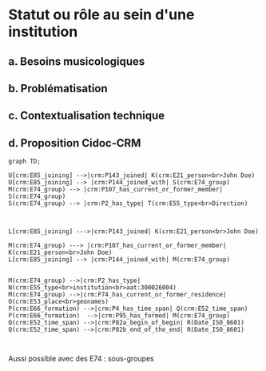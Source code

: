 # Statut ou rôle au sein d'une institution

## a. Besoins musicologiques

## b. Problématisation

## c. Contextualisation technique 

## d. Proposition Cidoc-CRM

```mermaid
graph TD;

U[crm:E85_joining] -->|crm:P143_joined| K(crm:E21_person<br>John Doe)
U[crm:E85_joining] --> |crm:P144_joined_with| S(crm:E74_group)
M(crm:E74_group) --> |crm:P107_has_current_or_former_member| S(crm:E74_group)
S(crm:E74_group) --> |crm:P2_has_type| T(crm:E55_type<br>Direction)



L[crm:E85_joining] --->|crm:P143_joined| K(crm:E21_person<br>John Doe)

M(crm:E74_group) ---> |crm:P107_has_current_or_former_member| K(crm:E21_person<br>John Doe)
L[crm:E85_joining] --> |crm:P144_joined_with| M(crm:E74_group)


M(crm:E74_group) -->|crm:P2_has_type| N(crm:E55_type<br>institution<br>aat:300026004)
M(crm:E74_group) -->|crm:P74_has_current_or_former_residence| O(crm:E53_place<br>geonames)
P(crm:E66_formation) -->|crm:P4_has_time_span| Q(crm:E52_time_span)
P(crm:E66_formation)  -->|crm:P95_has_formed| M(crm:E74_group)
Q(crm:E52_time_span) -->|crm:P82a_begin_of_begin| R(Date_ISO_8601)
Q(crm:E52_time_span) -->|crm:P82b_end_of_the_end| R(Date_ISO_8601)



```

Aussi possible avec des E74 : sous-groupes 

